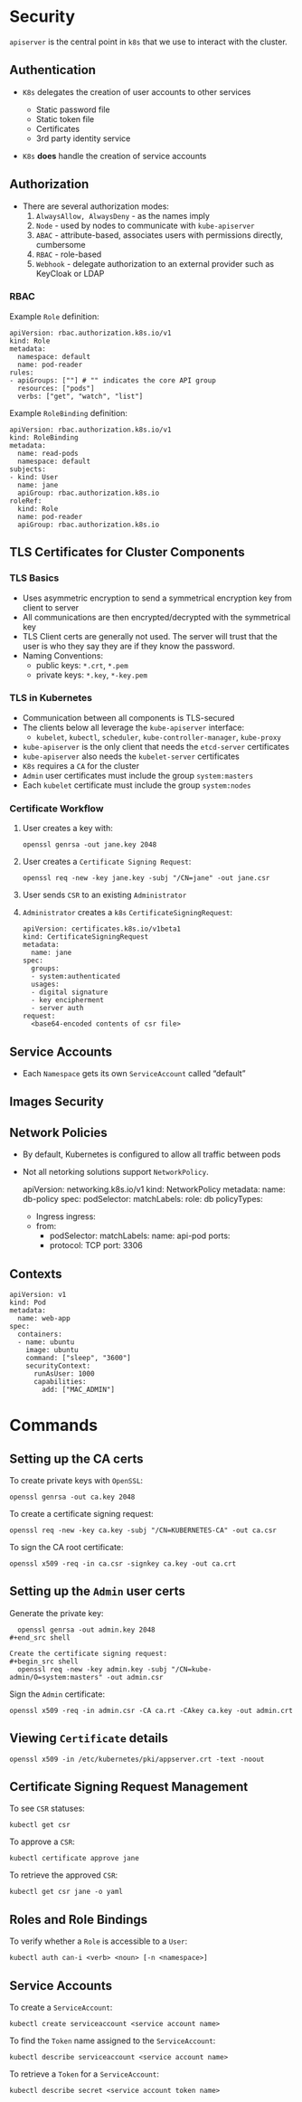

# Security

`apiserver` is the central point in `k8s` that we use to interact with the cluster.


## Authentication

-   `K8s` delegates the creation of user accounts to other services
    -   Static password file
    -   Static token file
    -   Certificates
    -   3rd party identity service

-   `K8s` **does** handle the creation of service accounts


## Authorization

-   There are several authorization modes:
    1.  `AlwaysAllow, AlwaysDeny` - as the names imply
    2.  `Node` - used by nodes to communicate with `kube-apiserver`
    3.  `ABAC` - attribute-based, associates users with permissions directly,
        cumbersome
    4.  `RBAC` - role-based
    5.  `Webhook` - delegate authorization to an external provider such as KeyCloak
        or LDAP


### RBAC

Example `Role` definition:

    apiVersion: rbac.authorization.k8s.io/v1
    kind: Role
    metadata:
      namespace: default
      name: pod-reader
    rules:
    - apiGroups: [""] # "" indicates the core API group
      resources: ["pods"]
      verbs: ["get", "watch", "list"]

Example `RoleBinding` definition:

    apiVersion: rbac.authorization.k8s.io/v1
    kind: RoleBinding
    metadata:
      name: read-pods
      namespace: default
    subjects:
    - kind: User
      name: jane
      apiGroup: rbac.authorization.k8s.io
    roleRef:
      kind: Role 
      name: pod-reader
      apiGroup: rbac.authorization.k8s.io


## TLS Certificates for Cluster Components


### TLS Basics

-   Uses asymmetric encryption to send a symmetrical encryption key from client to
    server
-   All communications are then encrypted/decrypted with the symmetrical key
-   TLS Client certs are generally not used. The server will trust that the user
    is who they say they are if they know the password.
-   Naming Conventions:
    -   public keys: `*.crt`, `*.pem`
    -   private keys: `*.key`, `*-key.pem`


### TLS in Kubernetes

-   Communication between all components is TLS-secured
-   The clients below all leverage the `kube-apiserver` interface:
    -   `kubelet`, `kubectl`, `scheduler`, `kube-controller-manager`, `kube-proxy`
-   `kube-apiserver` is the only client that needs the `etcd-server` certificates
-   `kube-apiserver` also needs the `kubelet-server` certificates
-   `K8s` requires a `CA` for the cluster
-   `Admin` user certificates must include the group `system:masters`
-   Each `kubelet` certificate must include the group `system:nodes`


### Certificate Workflow

1.  User creates a key with:
    
        openssl genrsa -out jane.key 2048

2.  User creates a `Certificate Signing Request`:
    
        openssl req -new -key jane.key -subj "/CN=jane" -out jane.csr

3.  User sends `CSR` to an existing `Administrator`
4.  `Administrator` creates a `k8s` `CertificateSigningRequest`:
    
        apiVersion: certificates.k8s.io/v1beta1
        kind: CertificateSigningRequest
        metadata:
          name: jane
        spec:
          groups:
          - system:authenticated
          usages:
          - digital signature
          - key encipherment
          - server auth
        request:
          <base64-encoded contents of csr file>


## Service Accounts

-   Each `Namespace` gets its own `ServiceAccount` called &ldquo;default&rdquo;


## Images Security


## Network Policies

-   By default, Kubernetes is configured to allow all traffic between pods
-   Not all netorking solutions support `NetworkPolicy`.

    apiVersion: networking.k8s.io/v1
    kind: NetworkPolicy
    metadata:
      name: db-policy
    spec:
      podSelector:
        matchLabels:
          role: db
      policyTypes:
      - Ingress
      ingress:
      - from:
        - podSelector:
            matchLabels:
              name: api-pod
        ports:
        - protocol: TCP
          port: 3306


## Contexts

    apiVersion: v1
    kind: Pod
    metadata:
      name: web-app
    spec:
      containers:
      - name: ubuntu
        image: ubuntu
        command: ["sleep", "3600"]
        securityContext:
          runAsUser: 1000
          capabilities:
            add: ["MAC_ADMIN"]


# Commands


## Setting up the CA certs

To create private keys with `OpenSSL`:

    openssl genrsa -out ca.key 2048

To create a certificate signing request:

    openssl req -new -key ca.key -subj "/CN=KUBERNETES-CA" -out ca.csr

To sign the CA root certificate:

    openssl x509 -req -in ca.csr -signkey ca.key -out ca.crt


## Setting up the `Admin` user certs

Generate the private key:

      openssl genrsa -out admin.key 2048
    #+end_src shell
    
    Create the certificate signing request:
    #+begin_src shell
      openssl req -new -key admin.key -subj "/CN=kube-admin/O=system:masters" -out admin.csr 

Sign the `Admin` certificate:

    openssl x509 -req -in admin.csr -CA ca.rt -CAkey ca.key -out admin.crt


## Viewing `Certificate` details

    openssl x509 -in /etc/kubernetes/pki/appserver.crt -text -noout


## Certificate Signing Request Management

To see `CSR` statuses:

    kubectl get csr

To approve a `CSR`:

    kubectl certificate approve jane

To retrieve the approved `CSR`:

    kubectl get csr jane -o yaml


## Roles and Role Bindings

To verify whether a `Role` is accessible to a `User`:

    kubectl auth can-i <verb> <noun> [-n <namespace>]


## Service Accounts

To create a `ServiceAccount`:

    kubectl create serviceaccount <service account name>

To find the `Token` name assigned to the `ServiceAccount`:

    kubectl describe serviceaccount <service account name>

To retrieve a `Token` for a `ServiceAccount`:

    kubectl describe secret <service account token name>

